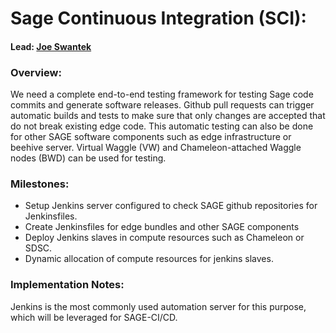 # Sage Continuous Integration (SCI):

#### Lead: [Joe Swantek](mailto:joseph.swantek@northwestern.edu)

### Overview:

We need a complete end-to-end testing framework for testing Sage code commits and 
generate software releases. Github pull requests can trigger automatic builds and 
tests to make sure that only changes are accepted that do not break existing edge code. 
This automatic testing can also be done for other SAGE software components such as 
edge infrastructure or beehive server. Virtual Waggle (VW) and Chameleon-attached 
Waggle nodes (BWD) can be used for testing. 

### Milestones:

  * Setup Jenkins server configured to check SAGE github repositories for Jenkinsfiles.
  * Create Jenkinsfiles for edge bundles and other SAGE components
  * Deploy Jenkins slaves in compute resources such as Chameleon or SDSC. 
  * Dynamic allocation of compute resources for jenkins slaves.
  
### Implementation Notes:
Jenkins is the most commonly used automation server for this purpose, which will 
be leveraged for SAGE-CI/CD.




